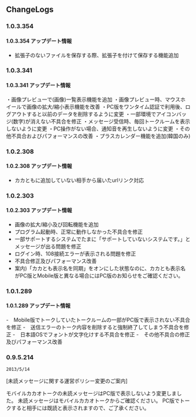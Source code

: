 ## ChangeLogs 

### 1.0.3.354

#### 1.0.3.354 アップデート情報

- 拡張子のないファイルを保存する際、拡張子を付けて保存する機能追加

### 1.0.3.341 

#### 1.0.3.341 アップデート情報

・画像プレビュ一で(画像)一覧表示機能を追加 
・画像プレビュー時、マウスホイールで画像の拡大/縮小表示機能を改善 
・PC版をワンタイム認証で利用後、ログアウトすると以前のデータを削除するように変更 
・一部環境でアイコンバッジ(数字)が消えない不具合を修正 
・メッセージ受信時、毎回トークルームを表示しないように変更 
・PC操作がない場合、通知音を再生しないように変更 
・その他不具合およびパフォーマンスの改善 
・プラスカレンダー機能を追加(韓国のみ)  

### 1.0.2.308

#### 1.0.2.308 アップデート情報

- カカともに追加していない相手から届いたurlリンク対応 

### 1.0.2.303 

#### 1.0.2.303 アップデート情報

- 画像の拡大/縮小及び回転機能を追加 
- プログラム起動時、正常に動作しなかった不具合を修正 
- 一部サポートするシステムでたまに「サポートしていないシステムです。」とメッセージが出る問題を修正 
- ログイン時、108接続エラーが表示される問題を修正 
- 不具合修正及びパフォーマンス改善 
- 案内)「カカとも表示名を同期」をオンにした状態なのに、カカとも表示名がPC版とMobile版と異なる場合にはPC版のお知らせをご確認ください。

### 1.0.1.289

#### 1.0.1.289 アップデート情報

-　Mobile版でトークしていたトークルームの一部がPC版で表示されない不具合を修正 
-　送信エラーのトーク内容を削除すると強制終了してしまう不具合を修正 
-　日本語OSでフォントが文字化けする不具合を修正 
-　その他不具合の修正及びパフォーマンス改善 

### 0.9.5.214
`2013/5/14`

[未読メッセージに関する運営ポリシー変更のご案内]

モバイルカカオトークの未読メッセージはPC版で表示しないよう変更しました。
未読メッセージはモバイルカカオトークからご確認ください。
PC版でトークすると相手には既読と表示されますので、ご了承ください。

